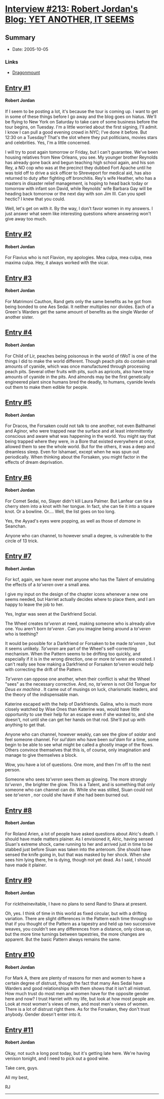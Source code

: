 # [Interview #213: Robert Jordan's Blog: YET ANOTHER, IT SEEMS](https://www.theoryland.com/intvmain.php?i=213)

## Summary

- Date: 2005-10-05

### Links

- [Dragonmount](http://www.dragonmount.com/forums/blog/4/entry-329-yet-another-it-seems/)


## [Entry #1](./t-213/1)

#### Robert Jordan

If I seem to be posting a lot, it's because the tour is coming up. I want to get in some of these things before I go away and the blog goes on hiatus. We'll be flying to New York on Saturday to take care of some business before the tour begins, on Tuesday. I'm a little worried about the first signing, I'll admit. I know I can pull a good evening crowd in NYC; I've done it before. But 12:30 on a Tuesday? That's the slot where they put politicians, movies stars and celebrities. Yes, I'm a little concerned.

I will try to post again tomorrow or Friday, but I can't guarantee. We've been housing relatives from New Orleans, you see. My younger brother Reynolds has already gone back and begun teaching high school again, and his son Rey, a NO cop who was at the precinct they dubbed Fort Apache until he was told off to drive a sick officer to Shreveport for medical aid, has also returned to duty after fighting off bronchitis. Rey's wife Heather, who has a masters in disaster relief management, is hoping to head back today or tomorrow with infant son David, while Reynolds' wife Barbara Gay will be heading back tomorrow or the next day with son Jim III. Can you spell hectic? I knew that you could.

Well, let's get on with it. By the way, I don't favor women in my answers. I just answer what seem like interesting questions where answering won't give away too much.

## [Entry #2](./t-213/2)

#### Robert Jordan

For Flavius who is not Flavion, my apologies. Mea culpa, mea culpa, mea maxima culpa. Hey, it always worked with the vicar.

## [Entry #3](./t-213/3)

#### Robert Jordan

For Matrimoni Cauthon, Rand gets only the same benefits as he got from being bonded to one Aes Sedai. It neither multiplies nor divides. Each of a Green's Warders get the same amount of benefits as the single Warder of another sister.

## [Entry #4](./t-213/4)

#### Robert Jordan

For Child of Lir, peaches being poisonous in the world of tWoT is one of the things I did to make the world different. Though peach pits do contain small amounts of cyanide, which was once manufactured through processing peach pits. Several other fruits with pits, such as apricots, also have trace amounts of cyanide in the pits. And almonds may be the first genetically engineered plant since humans bred the deadly, to humans, cyanide levels out them to make them edible for people.

## [Entry #5](./t-213/5)

#### Robert Jordan

For Dracos, the Forsaken could not talk to one another, not even Balthamel and Aginor, who were trapped near the surface and at least intermittently conscious and aware what was happening in the world. You might say that being trapped where they were, in a Bore that existed everywhere at once, allowed them to see the whole world. But for the others, it was a deep and dreamless sleep. Even for Ishamael, except when he was spun out periodically. When thinking about the Forsaken, you might factor in the effects of dream deprivation.

## [Entry #6](./t-213/6)

#### Robert Jordan

For Comet Sedai, no, Slayer didn't kill Laura Palmer. But Lanfear can tie a cherry stem into a knot with her tongue. In fact, she can tie it into a square knot. Or a bowline. Or.... Well, the list goes on too long.

Yes, the Ayyad's eyes were popping, as well as those of
*damane*
in Seanchan.

Anyone who can channel, to however small a degree, is vulnerable to the circle of 13 trick.

## [Entry #7](./t-213/7)

#### Robert Jordan

For kcf, again, we have never met anyone who has the Talent of emulating the effects of a
*ta'veren*
over a small area.

I give my input on the design of the chapter icons whenever a new one seems needed, but Harriet actually decides where to place them, and I am happy to leave the job to her.

Yes, Ingtar was seen at the Darkfriend Social.

The Wheel creates
*ta'veren*
at need, making someone who is already alive one. You aren't born
*ta'veren*
. Can you imagine being around a
*ta'veren*
who is teething?

It would be possible for a Darkfriend or Forsaken to be made
*ta'veren*
, but it seems unlikely.
*Ta'veren*
are part of the Wheel's self-correcting mechanism. When the Pattern seems to be drifting too quickly, and especially if it is in the wrong direction, one or more
*ta'veren*
are created. I can't really see how making a Darkfriend or Forsaken
*ta'veren*
would help with correcting the drift of the Pattern.

*Ta'veren*
can oppose one another, when their conflict is what the Wheel "sees" as the necessary corrective. And, no,
*ta'veren*
is not Old Tongue for
*Deus ex machina*
. It came out of musings on luck, charismatic leaders, and the theory of the indispensable man.

Katerine escaped with the help of Darkfriends. Galina, who is much more closely watched by Wise Ones than Katerine was, would have little opportunity to use their help for an escape even if she wanted to, and she doesn't, not until she can get her hands on that rod. She'll put up with anything to get that.

Anyone who can channel, however weakly, can see the glow of
*saidar*
and feel someone channel. For
*sul'dam*
who have been
*sul'dam*
for a time, some begin to be able to see what might be called a ghostly image of the flows. Others convince themselves that this is, of course, only imagination and manage to give themselves a block.

Wow, you have a lot of questions. One more, and then I'm off to the next person.

Someone who sees
*ta'veren*
sees them as glowing. The more strongly
*ta'veren*
, the brighter the glow. This is a Talent, and is something that only someone who can channel can do. While she was stilled, Siuan could not see
*ta'veren*
, nor could she have if she had been burned out.

## [Entry #8](./t-213/8)

#### Robert Jordan

For Roland Arien, a lot of people have asked questions about Alric's death. I should have made matters plainer. As I envisioned it, Alric, having sensed Siuan's extreme shock, came running to her and arrived just in time to be stabbed just before Siuan was taken into the anteroom. She should have sensed the knife going in, but that was masked by her shock. When she sees him lying there, he is dying, though not yet dead. As I said, I should have made it plainer.

## [Entry #9](./t-213/9)

#### Robert Jordan

For ricktheinevitable, I have no plans to send Rand to Shara at present.

Oh, yes. I think of time in this world as fixed circular, but with a drifting variation. There are slight differences in the Pattern each time through so that if you thought of the Pattern as a tapestry and held up two successive weaves, you couldn't see any differences from a distance, only close up, but the more time turnings between tapestries, the more changes are apparent. But the basic Pattern always remains the same.

## [Entry #10](./t-213/10)

#### Robert Jordan

For Mark A, there are plenty of reasons for men and women to have a certain degree of distrust, though the fact that many Aes Sedai have Warders and good relationships with them shows that it isn't all mistrust. How much trust do most men and women have for the opposite gender here and now? I trust Harriet with my life, but look at how most people are. Look at most women's views of men, and most men's views of women. There is a lot of distrust right there. As for the Forsaken, they don't trust anybody. Gender doesn't enter into it.

## [Entry #11](./t-213/11)

#### Robert Jordan

Okay, not such a long post today, but it's getting late here. We're having venison tonight, and I need to pick out a good wine.

Take care, guys.

All my best,
  
RJ


---

